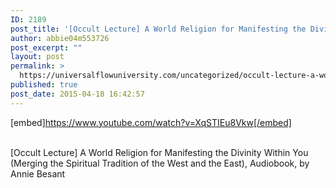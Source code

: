 ```yaml
---
ID: 2189
post_title: '[Occult Lecture] A World Religion for Manifesting the Divinity Within You (Merging the Traditions)'
author: abbie04m553726
post_excerpt: ""
layout: post
permalink: >
  https://universalflowuniversity.com/uncategorized/occult-lecture-a-world-religion-for-manifesting-the-divinity-within-you-merging-the-traditions/
published: true
post_date: 2015-04-18 16:42:57
---
```

[embed]https://www.youtube.com/watch?v=XqSTIEu8Vkw[/embed]</br></br>
<p>[Occult Lecture] A World Religion for Manifesting the Divinity Within You (Merging the Spiritual Tradition of the West and the East), Audiobook, by Annie Besant</p>